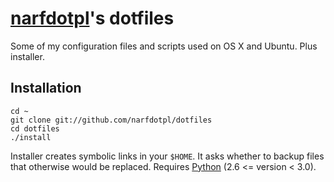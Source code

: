 [narfdotpl][]'s dotfiles
========================

Some of my configuration files and scripts used on OS X and Ubuntu.
Plus installer.

  [narfdotpl]: http://narf.pl/


Installation
------------

    cd ~
    git clone git://github.com/narfdotpl/dotfiles
    cd dotfiles
    ./install

Installer creates symbolic links in your `$HOME`.  It asks whether to backup
files that otherwise would be replaced.  Requires [Python][] (2.6 <= version
< 3.0).

  [Python]: http://python.org/
